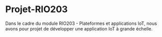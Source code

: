 # Projet-RIO203
Dans le cadre du module RIO203 - Plateformes et applications IoT, nous avons pour projet de développer une application IoT à grande échelle.  
